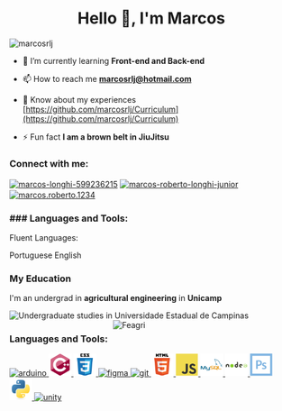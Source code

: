 <h1 align="center">Hello 👋, I'm Marcos</h1>

<p align="left"> <img src="https://komarev.com/ghpvc/?username=marcosrlj&label=Profile%20views&color=0e75b6&style=flat" alt="marcosrlj" /> </p>

- 🌱 I’m currently learning **Front-end and Back-end**

- 📫 How to reach me **marcosrlj@hotmail.com**

- 📄 Know about my experiences [https://github.com/marcosrlj/Curriculum](https://github.com/marcosrlj/Curriculum)

- ⚡ Fun fact **I am a brown belt in JiuJitsu**

<h3 align="left">Connect with me:</h3>
<p align="left">
<a href="https://linkedin.com/in/marcos-longhi-599236215" target="blank"><img align="center" src="https://raw.githubusercontent.com/rahuldkjain/github-profile-readme-generator/master/src/images/icons/Social/linked-in-alt.svg" alt="marcos-longhi-599236215" height="30" width="40" /></a>
<a href="https://stackoverflow.com/users/marcos-roberto-longhi-junior" target="blank"><img align="center" src="https://raw.githubusercontent.com/rahuldkjain/github-profile-readme-generator/master/src/images/icons/Social/stack-overflow.svg" alt="marcos-roberto-longhi-junior" height="30" width="40" /></a>
<a href="https://fb.com/marcos.roberto.1234" target="blank"><img align="center" src="https://raw.githubusercontent.com/rahuldkjain/github-profile-readme-generator/master/src/images/icons/Social/facebook.svg" alt="marcos.roberto.1234" height="30" width="40" /></a>
</p>

<h3>### Languages and Tools:</h3>

Fluent Languages:

Portuguese
English

<h3> My Education </h3>
  <p> I'm an undergrad in <strong>agricultural engineering</strong> in <strong> Unicamp </strong>
  <div style="display: row">
    <img src="https://www.unicamp.br/unicamp/sites/default/files/styles/large/public/Logo_Unicamp__0.jpg?itok=sO9EjTTS" alt="Undergraduate studies in Universidade Estadual de Campinas" width=200/>
    <img src="	https://www.feagri.unicamp.br/portal/images/Logos/lg_feagricompleto_homenova-fdbrc.svg" alt="Feagri" width=320 align="right"/>
  </div>

<h3 align="left">Languages and Tools:</h3>
<p align="left"> <a href="https://www.arduino.cc/" target="_blank" rel="noreferrer"> <img src="https://cdn.worldvectorlogo.com/logos/arduino-1.svg" alt="arduino" width="40" height="40"/> </a> <a href="https://www.w3schools.com/cpp/" target="_blank" rel="noreferrer"> <img src="https://raw.githubusercontent.com/devicons/devicon/master/icons/cplusplus/cplusplus-original.svg" alt="cplusplus" width="40" height="40"/> </a> <a href="https://www.w3schools.com/css/" target="_blank" rel="noreferrer"> <img src="https://raw.githubusercontent.com/devicons/devicon/master/icons/css3/css3-original-wordmark.svg" alt="css3" width="40" height="40"/> </a> <a href="https://www.figma.com/" target="_blank" rel="noreferrer"> <img src="https://www.vectorlogo.zone/logos/figma/figma-icon.svg" alt="figma" width="40" height="40"/> </a> <a href="https://git-scm.com/" target="_blank" rel="noreferrer"> <img src="https://www.vectorlogo.zone/logos/git-scm/git-scm-icon.svg" alt="git" width="40" height="40"/> </a> <a href="https://www.w3.org/html/" target="_blank" rel="noreferrer"> <img src="https://raw.githubusercontent.com/devicons/devicon/master/icons/html5/html5-original-wordmark.svg" alt="html5" width="40" height="40"/> </a> <a href="https://developer.mozilla.org/en-US/docs/Web/JavaScript" target="_blank" rel="noreferrer"> <img src="https://raw.githubusercontent.com/devicons/devicon/master/icons/javascript/javascript-original.svg" alt="javascript" width="40" height="40"/> </a> <a href="https://www.mysql.com/" target="_blank" rel="noreferrer"> <img src="https://raw.githubusercontent.com/devicons/devicon/master/icons/mysql/mysql-original-wordmark.svg" alt="mysql" width="40" height="40"/> </a> <a href="https://nodejs.org" target="_blank" rel="noreferrer"> <img src="https://raw.githubusercontent.com/devicons/devicon/master/icons/nodejs/nodejs-original-wordmark.svg" alt="nodejs" width="40" height="40"/> </a> <a href="https://www.photoshop.com/en" target="_blank" rel="noreferrer"> <img src="https://raw.githubusercontent.com/devicons/devicon/master/icons/photoshop/photoshop-line.svg" alt="photoshop" width="40" height="40"/> </a> <a href="https://www.python.org" target="_blank" rel="noreferrer"> <img src="https://raw.githubusercontent.com/devicons/devicon/master/icons/python/python-original.svg" alt="python" width="40" height="40"/> </a> <a href="https://unity.com/" target="_blank" rel="noreferrer"> <img src="https://www.vectorlogo.zone/logos/unity3d/unity3d-icon.svg" alt="unity" width="40" height="40"/> </a> </p>
